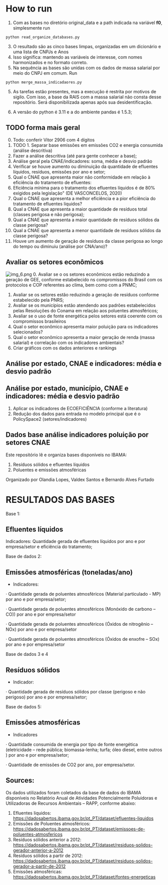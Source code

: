 
# How to run

1. Com as bases no diretório original_data e a path indicada na variável **f0**, simplesmente run 

`python read_organize_databases.py`

3. O resultado são as cinco bases limpas, organizadas em um dicionário e uma lista de CNPJs e Anos
3. Isso significa: mantendo as variáveis de interesse, com nomes harmonizados e no formato correto.
4. Na sequência as bases são unidas com os dados de massa salarial por meio do CNPJ em comum. Run

`python merge_massa_indicadaores.py`

5. As tarefas estão presentes, mas a execução é restrita por motivos de sigilo. Com isso, a base da RAIS com a massa 
salarial não consta desse repositório. Será disponibilizada apenas após sua desidentificação.


7. A versão do python é 3.11 e a do ambiente pandas é 1.5.3;

## TODO forma mais geral

0. Todo: conferir Vitor 2906 com 4 dígitos
1. TODO 1. Separar base emissões em emissões CO2 e energia consumida (análise descritiva)
1. Fazer a análise descritiva (até para gente conhecer a base);
2. Análise geral pela CNAE/indicadores: soma, média e desvio padrão
3. Verificar se houve aumento ou diminuição da quantidade de efluentes líquidos, resíduos, emissões por ano e setor;
4. Qual o CNAE que apresenta maior não conformidade em relação à eficiência do tratamento de efluentes:
5. Eficiência mínima para o tratamento dos efluentes líquidos é de 80%  exigidos pela legislação" (DE VASCONCELOS, 2020)
6. Qual o CNAE que apresenta a melhor eficiência e a pior eficiência do tratamento de efluentes liquidos?
7. Qual a CNAE que apresenta a maior quantidade de resíduos total (classes perigosa e não perigosa);
8. Qual a CNAE que apresenta a maior quantidade de resíduos sólidos da classe perigosa?
9. Qual a CNAE que apresenta a menor quantidade de resíduos sólidos da classe perigosa?
10. Houve um aumento de geração de resíduos da classe perigosa ao longo do tempo ou diminuiu 
(análise por CNA/ano)?

## Avaliar os setores econômicos 
![img_6.png](img_6.png)
0. Avaliar se o os setores econômicos estão reduzindo a geração de GEE, conforme estabelecido ns compromissos do Brasil com os protocolos e COP referentes ao clima, bem como com a PNMC;
1. Avaliar se os setores estão reduzindo a geração de resíduos conforme estabelecido pela PNRS;
2. Avaliar se os municípios estão atendendo aos padrões estabelecidos pelas Resoluções do Conama em relação aos poluentes atmosféricos;
3. Avaliar se o uso de fonte energética pelos setores está coerente com os compromissos brasileiros
4. Qual o setor econômico apresenta maior poluição para os indicadores selecionados?
5. Qual o setor econômico apresenta a maior geração de renda (massa salarial) e correlação com os indicadores ambientais?
6. Criar gráficos com os dados anteriores e rankings

## Análise por estado, CNAE e indicadores: média e desvio padrão

## Análise por estado, município, CNAE e indicadores: média e desvio padrão
1. Aplicar os indicadores de ECOEFICIÊNCIA (conforme a literatura)
3. Redução dos dados para entrada no modelo principal que é o PolicySpace2 (setores/indicadores)

## Dados base análise indicadores poluição por setores CNAE

Este repositório lê e organiza bases disponíveis no IBAMA:
1. Resíduos sólidos e efluentes líquidos
2. Poluentes e emissões atmosféricas

Organizado por Olandia Lopes, Valdex Santos e Bernardo Alves Furtado

# RESULTADOS DAS BASES

Base 1: 
## Efluentes líquidos

Indicadores: Quantidade gerada de efluentes líquidos por ano e por empresa/setor e eficiência do tratamento;

Base de dados 2: 
## Emissões atmosféricas (toneladas/ano)

- Indicadores:

·         Quantidade gerada de poluentes atmosféricos (Material particulado - MP) por ano e por empresa/setor;

·         Quantidade gerada de poluentes atmosféricos (Monóxido de carbono – CO)) por ano e por empresa/setor

·         Quantidade gerada de poluentes atmosféricos (Óxidos de nitrogênio – NOx) por ano e por empresa/setor

·         Quantidade gerada de poluentes atmosféricos (Óxidos de enxofre – SOx) por ano e por empresa/setor


Base de dados 3 e 4
## Resíduos sólidos 

- Indicador:

·         Quantidade gerada de resíduos sólidos por classe (perigoso e não perigoso) por ano e por empresa/setor;


Base de dados 5: 
## Emissões atmosféricas 

- Indicadores

·         Quantidade consumida de energia por tipo de fonte energética (eletricidade – rede pública; biomassa-lenha; turfa; óleo diesel, entre outros ) por ano e por empresa/setor;

·         Quantidade de emissões de CO2 por ano, por empresa/setor.

## Sources:
Os dados utilizados foram coletados da base de dados do IBAMA disponíveis no Relatório Anual de Atividades Potencialmente Poluidoras e Utilizadoras de Recursos Ambientais – RAPP, conforme abaixo:

1. Efluentes liquidos: https://dadosabertos.ibama.gov.br/pt_PT/dataset/efluentes-liquidos
2. Emissões de Poluentes atmosféricos: https://dadosabertos.ibama.gov.br/pt_PT/dataset/emissoes-de-poluentes-atmosfericos
3. Resíduos sólidos anterior a 2012: https://dadosabertos.ibama.gov.br/pt_PT/dataset/residuos-solidos-gerador-anterior-a-2012
4. Resíduos sólidos a partir de 2012: https://dadosabertos.ibama.gov.br/pt_PT/dataset/residuos-solidos-gerador-a-partir-de-2012
5. Emissões atmosféricas: https://dadosabertos.ibama.gov.br/pt_PT/dataset/fontes-energeticas


